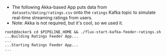 * The following Akka-based App puts data from `datasets/dating/ratings.csv` onto the `ratings` Kafka topic to simulate real-time streaming ratings from users.  
* Note:  Akka is not required, but it's cool, so we used it.
```
root@docker$ cd $PIPELINE_HOME && ./flux-start-kafka-feeder-ratings.sh
...Building Ratings Feeder App...
...
...Starting Ratings Feeder App...
...
```